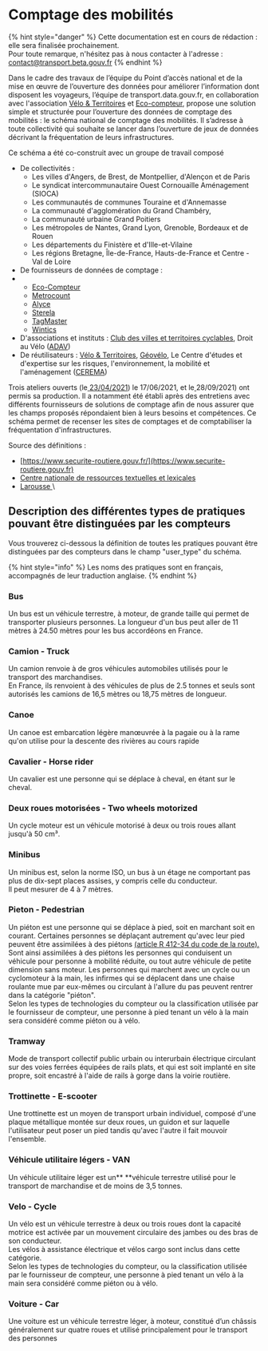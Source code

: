 # Comptage des mobilités

{% hint style="danger" %}
Cette documentation est en cours de rédaction : elle sera finalisée prochainement.\
Pour toute remarque, n'hésitez pas à nous contacter à l'adresse : [contact@transport.beta.gouv.fr](mailto:contact@transport.beta.gouv.fr)
{% endhint %}

Dans le cadre des travaux de l’équipe du Point d’accès national et de la mise en œuvre de l’ouverture des données pour améliorer l’information dont disposent les voyageurs, l’équipe de transport.data.gouv.fr, en collaboration avec l'association [Vélo & Territoires](https://www.velo-territoires.org) et [Eco-compteur](https://www.eco-compteur.com/application/mobilite-douce-fr/?gclid=CjwKCAjwvuGJBhB1EiwACU1AiRLcEsPSqoFAdNFvOqMzZoDdrAU4YY8Brnx8k-qBtPSuk3hbQlQdDRoC1ucQAvD_BwE), propose une solution simple et structurée pour l’ouverture des données de comptage des mobilités : le schéma national de comptage des mobilités. Il s’adresse à toute collectivité qui souhaite se lancer dans l’ouverture de jeux de données décrivant la fréquentation de leurs infrastructures.

Ce schéma  a été co-construit avec un groupe de travail composé 

* De collectivités :
  * Les villes d'Angers, de Brest, de Montpellier, d'Alençon et de Paris
  * Le syndicat intercommunautaire Ouest Cornouaille Aménagement (SIOCA)
  * Les communautés de communes Touraine et d'Annemasse   
  * La communauté d'agglomération du Grand Chambéry, 
  * La communauté urbaine Grand Poitiers
  * Les métropoles de Nantes, Grand Lyon, Grenoble, Bordeaux et de Rouen 
  * Les départements du Finistère et d'Ille-et-Vilaine
  * Les régions Bretagne, Île-de-France, Hauts-de-France et  Centre - Val de Loire
* De fournisseurs de données de comptage : 
*
  * [Eco-Compteur](https://www.eco-compteur.com/application/mobilite-douce-fr/?gclid=CjwKCAjwvuGJBhB1EiwACU1AiRLcEsPSqoFAdNFvOqMzZoDdrAU4YY8Brnx8k-qBtPSuk3hbQlQdDRoC1ucQAvD_BwE)
  * [Metrocount](https://metrocount.com/fr/)
  * [Alyce](https://alyce.fr)
  * [Sterela](http://www.sterela.fr)
  * [TagMaster](https://tagmaster.com)
  * [Wintics](https://wintics.com/fr/accueil/)
* D'associations et instituts : [Club des villes et territoires cyclables](https://villes-cyclables.org), Droit au Vélo ([ADAV](https://droitauvelo.org)) 
* De réutilisateurs : [Vélo & Territoires](https://www.velo-territoires.org), [Géovélo](https://www.geovelo.fr/france/route), Le Centre d'études et d'expertise sur les risques, l'environnement, la mobilité et l'aménagement ([CEREMA](https://www.cerema.fr/fr))

Trois ateliers ouverts (le[ ](https://doc.transport.data.gouv.fr/documentation/liste-des-rencontres-publiques/27-06-2019-infrastructures-cyclables)[23/04/2021](https://doc.transport.data.gouv.fr/documentation/liste-des-rencontres-publiques/23-04-2021-comptage-velo-1)) le 17/06/2021, et le[ ](https://doc.transport.data.gouv.fr/documentation/liste-des-rencontres-publiques/27-08-2020-infrastructures-cyclables-3)28/09/2021) ont permis sa production. Il a notamment été établi après des entretiens avec différents fournisseurs de solutions de comptage afin de nous assurer que les champs proposés répondaient bien à leurs besoins et compétences. Ce schéma permet de recenser les sites de comptages et de comptabiliser la fréquentation d'infrastructures.  

Source des définitions : 

* [https://www.securite-routiere.gouv.fr/](https://www.securite-routiere.gouv.fr)
* [Centre nationale de ressources textuelles et lexicales ](https://cnrtl.fr/definition)
* [Larousse ](https://www.larousse.fr/dictionnaires)\


## Description des différentes types de pratiques pouvant être distinguées par les compteurs 

Vous trouverez ci-dessous la définition de toutes les pratiques pouvant être distinguées par des compteurs dans le champ "user_type"  du schéma. 

{% hint style="info" %}
Les noms des pratiques sont en français, accompagnés de leur traduction anglaise. 
{% endhint %}

### Bus

Un bus est un véhicule terrestre, à moteur, de grande taille qui permet de transporter plusieurs personnes. La longueur d'un bus peut aller de 11 mètres à 24.50 mètres pour les bus accordéons en France. 

### Camion - Truck 

Un camion renvoie à de gros véhicules automobiles utilisés pour le transport des marchandises.\
En France, ils renvoient à des véhicules de plus de 2.5 tonnes et seuls sont autorisés les camions de 16,5 mètres ou 18,75 mètres de longueur. 

### Canoe

Un canoe est embarcation légère manœuvrée à la pagaie ou à la rame qu'on utilise pour la descente des rivières au cours rapide

### Cavalier - Horse rider

Un cavalier est une personne qui se déplace à cheval, en étant sur le cheval. 

### Deux roues motorisées - Two wheels motorized 

Un cycle moteur est un véhicule motorisé à deux ou trois roues allant jusqu'à 50 cm³. 

### Minibus

Un minibus est, selon la norme ISO,  un bus à un étage ne comportant pas plus de dix-sept places assises, y compris celle du conducteur. \
Il peut mesurer de 4 à 7 mètres. 

### Pieton - Pedestrian 

Un piéton est une personne qui se déplace à pied, soit en marchant soit en courant. Certaines personnes se déplaçant autrement qu'avec leur pied peuvent être assimilées à des piétons [(article R 412-34 du code de la route).](https://www.legifrance.gouv.fr/affichCodeArticle.do?cidTexte=LEGITEXT000006074228\&idArticle=LEGIARTI000023095936) Sont ainsi assimilées à des piétons les personnes qui conduisent un véhicule pour personne à mobilité réduite, ou tout autre véhicule de petite dimension sans moteur. Les personnes qui marchent avec un cycle ou un cyclomoteur à la main,  les infirmes qui se déplacent dans une chaise roulante mue par eux-mêmes ou circulant à l'allure du pas peuvent rentrer dans la catégorie "piéton".\
Selon les types de technologies du compteur ou la classification utilisée par le fournisseur de compteur, une personne à pied tenant un vélo à la main sera considéré comme piéton ou à vélo. 

### Tramway

Mode de transport collectif public urbain ou interurbain électrique circulant sur des voies ferrées équipées de rails plats, et qui est soit implanté en site propre, soit encastré à l'aide de rails à gorge dans la voirie routière. 

### Trottinette - E-scooter

Une trottinette est un moyen de transport urbain individuel, composé d'une plaque métallique montée sur deux roues, un guidon et sur laquelle l'utilisateur peut poser un pied tandis qu'avec l'autre il fait mouvoir l'ensemble.

### **Véhicule utilitaire légers** - VAN

Un véhicule utilitaire léger est un** **véhicule terrestre utilisé pour le transport de marchandise et de moins de 3,5 tonnes. 

### Velo - Cycle 

Un vélo est un véhicule terrestre à deux ou trois roues dont la capacité motrice est activée par un mouvement circulaire des jambes ou des bras de son conducteur. \
Les vélos à assistance électrique et vélos cargo sont inclus dans cette catégorie.\
Selon les types de technologies du compteur, ou la classification utilisée par le fournisseur de compteur, une personne à pied tenant un vélo à la main sera considéré comme piéton ou à vélo. 

### Voiture - Car

Une voiture est un véhicule terrestre léger, à moteur, constitué d’un châssis généralement sur quatre roues et utilisé principalement pour le transport des personnes



###



